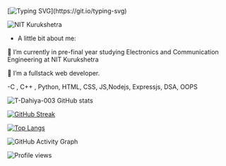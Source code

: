 
[![Typing SVG](https://readme-typing-svg.herokuapp.com?font=Architects+Daughter&size=30&lines=Hey!+It's+Tanvi!;I'm+a+learning+developer...)](https://git.io/typing-svg)


![NIT Kurukshetra](https://media.giphy.com/media/L1R1tvI9svkIWwpVYr/giphy.gif)
   

-  A little bit about me:

🔭 I’m currently in pre-final year studying Electronics and Communication Engineering at NIT Kurukshetra

🌱 I’m a fullstack web developer.

-C , C++ , Python, HTML, CSS, JS,Nodejs, Expressjs, DSA, OOPS



![T-Dahiya-003 GitHub stats](https://github-readme-stats.vercel.app/api?username=T-Dahiya-003&show_icons=true&theme=radical) 

[![GitHub Streak](https://github-readme-streak-stats.herokuapp.com/?user=T-Dahiya-003&theme=radical)](https://git.io/streak-stats) 

[![Top Langs](https://github-readme-stats.vercel.app/api/top-langs/?username=T-Dahiya-003)](https://github.com/anuraghazra/github-readme-stats) 

![GitHub Activity Graph](https://activity-graph.herokuapp.com/graph?username=T-Dahiya-003)

![Profile views](https://gpvc.arturio.dev/T-Dahiya-003) 

<!---
T-Dahiya-003/T-Dahiya-003 is a ✨ special ✨ repository because its `README.md` (this file) appears on your GitHub profile.
You can click the Preview link to take a look at your changes.
--->
